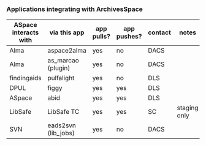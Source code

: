 ### Applications integrating with ArchivesSpace

|ASpace interacts with|via this app|app pulls?|app pushes?|contact|notes|repo|
|----|----|----|----|----|----|----|
|Alma|aspace2alma|yes|no|DACS||https://github.com/pulibrary/aspace_helpers/tree/main/reports/aspace2alma|
|Alma|as_marcao (plugin)|yes|no|DACS||https://github.com/hudmol/as_marcao|
|findingaids|pulfalight|yes|no|DLS||https://github.com/pulibrary/pulfalight|
|DPUL|figgy|yes|yes|DLS||https://github.com/pulibrary/figgy|
|ASpace|abid|yes|yes|DLS||https://github.com/pulibrary/abid|
|LibSafe|LibSafe TC|yes|yes|SC|staging only|n/a|
|SVN|eads2svn (lib_jobs)|yes|no|DACS||https://github.com/pulibrary/lib_jobs|
